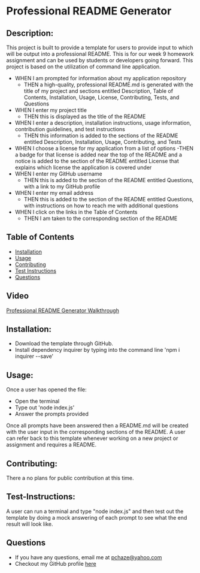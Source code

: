 # Professional README Generator

  ## Description: 
  This project is built to provide a template for users to provide input to which will be output into a professional README. This is for our week 9 homework assignment and can be used by students or developers going forward. This project is based on the utilization of command line application.

  - WHEN I am prompted for information about my application repository
    - THEN a high-quality, professional README.md is generated with the title of my project and sections entitled Description, Table of Contents, Installation, Usage, License, Contributing, Tests, and Questions
  - WHEN I enter my project title
    - THEN this is displayed as the title of the README
  - WHEN I enter a description, installation instructions, usage information, contribution guidelines, and test instructions
    - THEN this information is added to the sections of the README entitled Description, Installation, Usage, Contributing, and Tests
  - WHEN I choose a license for my application from a list of options
     -THEN a badge for that license is added near the top of the README and a notice is added to the section of the README entitled License that explains which license the application is covered under
  - WHEN I enter my GitHub username
    - THEN this is added to the section of the README entitled Questions, with a link to my GitHub profile
  - WHEN I enter my email address
    - THEN this is added to the section of the README entitled Questions, with instructions on how to reach me with additional questions
  - WHEN I click on the links in the Table of Contents
    - THEN I am taken to the corresponding section of the README


  ## Table of Contents
  - [Installation](#Installation)
  - [Usage](#Usage)
  - [Contributing](#Contributing)
  - [Test Instructions](#Test-Instructions)
  - [Questions](#Questions)

  ## Video
  [Professional README Generator Walkthrough](https://youtu.be/vevVIBqif_8)

  ## Installation: 
  - Download the template through GitHub.
  - Install dependency inquirer by typing into the command line 'npm i inquirer --save'

  ## Usage: 
  Once a user has opened the file:
  - Open the terminal 
  - Type out 'node index.js'
  - Answer the prompts provided

  Once all prompts have been answered then a README.md will be created with the user input in the corresponding sections of the README. A user can refer back to this template whenever working on a new project or assignment and requires a README.

  ## Contributing: 
  There a no plans for public contribution at this time.

  ## Test-Instructions: 
  A user can run a terminal and type "node index.js" and then test out the template by doing a mock answering of each prompt to see what the end result will look like.

  ## Questions
  - If you have any questions, email me at pchaze@yahoo.com
  - Checkout my GitHub profile [here](https://github.com/PhalenH)

